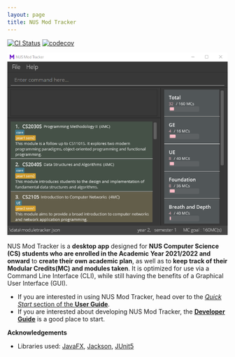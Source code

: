 ```yaml
---
layout: page
title: NUS Mod Tracker
---
```


[![CI Status](https://github.com/se-edu/addressbook-level3/workflows/Java%20CI/badge.svg)](https://github.com/se-edu/addressbook-level3/actions)
[![codecov](https://codecov.io/gh/AY2122S1-CS2103T-W17-2/tp/branch/master/graph/badge.svg?token=Q2JZ2W1CXB)](https://codecov.io/gh/AY2122S1-CS2103T-W17-2/tp)

![Ui](images/Ui.png)

NUS Mod Tracker is a **desktop app** designed for **NUS Computer Science (CS) students who are enrolled in the Academic Year 2021/2022 and onward** to **create their own academic plan**,
as well as to **keep track of their Modular Credits(MC) and modules taken**.
It is optimized for use via a Command Line Interface (CLI), while still having the benefits of a Graphical User
Interface (GUI).

* If you are interested in using NUS Mod Tracker, head over to the [_Quick Start_ section of the **User Guide**](UserGuide.html#quick-start).
* If you are interested about developing NUS Mod Tracker, the [**Developer Guide**](DeveloperGuide.html) is a good place to start.


**Acknowledgements**

* Libraries used: [JavaFX](https://openjfx.io/), [Jackson](https://github.com/FasterXML/jackson), [JUnit5](https://github.com/junit-team/junit5)
